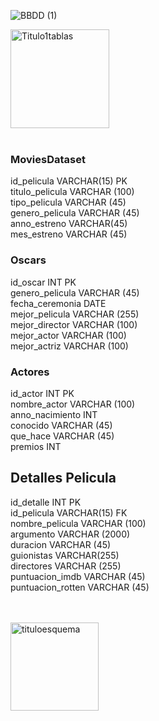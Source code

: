 
![BBDD (1)](https://github.com/fernandaMarti/Proyecto-da-promo-H-modulo-2-team1-cine_freaks/assets/99440874/e306731c-ed44-4e7b-8592-93a6639e89f1)


<img width="158" alt="Titulo1tablas" src="https://github.com/fernandaMarti/Proyecto-da-promo-H-modulo-2-team1-cine_freaks/assets/99440874/ce910868-b8d8-473b-9edb-6ecaf1b0331f"></br>
</br>

### MoviesDataset

  id_pelicula VARCHAR(15) PK </br>
  titulo_pelicula VARCHAR (100) </br>
  tipo_pelicula VARCHAR (45) </br>
  genero_pelicula VARCHAR (45) </br>
  anno_estreno VARCHAR(45) </br>
  mes_estreno VARCHAR (45) </br>

### Oscars

  id_oscar INT PK </br>
  genero_pelicula VARCHAR (45) </br>
  fecha_ceremonia DATE </br>
  mejor_pelicula VARCHAR (255) </br>
  mejor_director VARCHAR (100) </br>
  mejor_actor VARCHAR (100) </br>
  mejor_actriz VARCHAR (100) </br>

### Actores

  id_actor INT PK </br>
  nombre_actor VARCHAR (100) </br>
  anno_nacimiento INT </br>
  conocido VARCHAR (45) </br>
  que_hace VARCHAR (45) </br>
  premios INT </br>

## Detalles Pelicula

  id_detalle INT PK </br>
  id_pelicula VARCHAR(15) FK </br>
  nombre_pelicula VARCHAR (100) </br>
  argumento VARCHAR (2000) </br>
  duracion VARCHAR (45) </br>
  guionistas VARCHAR(255) </br>
  directores VARCHAR (255) </br>
  puntuacion_imdb VARCHAR (45) </br>
  puntuacion_rotten VARCHAR (45) </br>




</br>
</br>
<img width="141" alt="tituloesquema" src="https://github.com/fernandaMarti/Proyecto-da-promo-H-modulo-2-team1-cine_freaks/assets/99440874/62805399-ecaf-4d19-a50f-7bbb4c8814b9">
